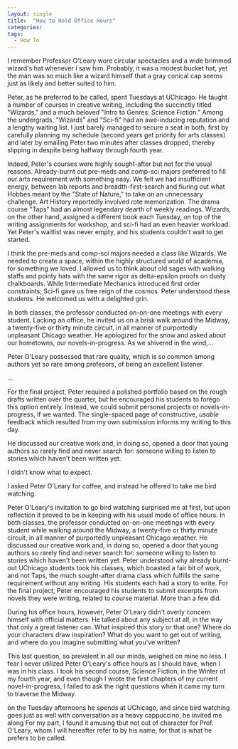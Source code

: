 ```yaml
---
layout: single
title:  "How to Hold Office Hours"
categories: 
tags:
  - How To
---
```


I remember Professor O'Leary wore circular spectacles and a wide brimmed wizard's hat whenever I
saw him. Probably, it was a modest bucket hat, yet the man was so much like a wizard himself that
a gray conical cap seems just as likely and better suited to him.

Peter, as he preferred to be called, spent Tuesdays at UChicago. He taught a number of courses in
creative writing, including the succinctly titled "Wizards," and a much beloved "Intro to Genres:
Science Fiction." Among the undergrads, "Wizards" and "Sci-fi" had an awe-inducing reputation and a
lengthy waiting list. I just barely managed to secure a seat in both, first by carefully planning
my schedule (second years get priority for arts classes) and later by emailing Peter two minutes
after classes dropped, thereby slipping in despite being halfway through fourth year.

Indeed, Peter's courses were highly sought-after but not for the usual reasons. Already-burnt out
pre-meds and comp-sci majors preferred to fill our arts requirement with something easy. We felt we
had insufficient energy, between lab reports and breadth-first-search and fiuring out what Hobbes
meant by the "State of Nature," to take on an unnecessary challenge. Art History reportedly
involved rote memorization. The drama course "Taps" had an almost legendary dearth of weekly
readings. Wizards, on the other hand, assigned a different book each Tuesday, on top of the writing
assignments for workshop, and sci-fi had an even heavier workload. Yet Peter's waitlist was never
empty, and his students couldn't wait to get started.

I think the pre-meds and comp-sci majors needed a class like Wizards. We needed to create a space,
within the highly structured world of academia, for something we loved. I allowed us to think about
old sages with walking staffs and pointy hats with the same rigor as delta-epsilon proofs on dusty
chalkboards. While Intermediate Mechanics introduced first order constraints, Sci-fi gave us free
reign of the cosmos. Peter understood these students. He welcomed us with a delighted grin.

In both classes, the professor conducted on-on-one meetings with every student. Lacking an office,
he invited us on a brisk walk around the Midway, a twenty-five or thirty minute circuit, in all
manner of purportedly unpleasant Chicago weather. He apologized for the snow and asked about our
hometowns, our novels-in-progress. As we shivered in the wind,...

Peter O'Leary possessed that rare quality, which is so common among authors yet so rare among
profesors, of being an excellent listener.

...


For the final project, Peter required a polished portfolio based on the rough drafts written over
the quarter, but he encouraged his students to forego this option entirely. Instead, we could
submit personal projects or novels-in-progress, if we wanted. The single-spaced page of
constructive, *usable* feedback which resulted from my own submission informs my writing to this
day.




He discussed our creative work and, in doing so, opened a door that young authors so rarely find
and never search for: someone willing to listen to stories which haven't been written yet.

I didn't know what to expect.


I asked Peter O'Leary for coffee, and instead he offered to take me bird watching.

Peter O'Leary's invitation to go bird watching surprised me at first, but upon reflection it proved
to be in keeping with his usual mode of office hours. In both classes, the professor conducted
on-on-one meetings with every student while walking around the Midway, a twenty-five or thirty
minute circuit, in all manner of purportedly unpleasant Chicago weather. He discussed our creative
work and, in doing so, opened a door that young authors so rarely find and never search for:
someone willing to listen to stories which haven't been written yet. Peter understood why already
burnt-out UChicago students took his classes, which boasted a fair bit of work, and not Taps, the
much sought-after drama class which fulfills the same requirement without any writing. His students
each had a story to write. For the final project, Peter encouraged his students to submit excerpts
from novels they were writing, related to course material. More than a few did.

During his office hours, however, Peter O'Leary didn't overly concern himself with official
matters. He talked about any subject at all, in the way that only a great listener can. What
inspired this story or that one? Where do your characters draw inspiration? What do you want to get
out of writing, and where do you imagine submitting what you've written?

This last question, so prevalent in all our minds, weighed on mine no less. I fear I never utilized
Peter O'Leary's office hours as I should have, when I was in his class. I took his second course,
Science Fiction, in the Winter of my fourth year, and even though I wrote the first chapters of my
current novel-in-progress, I failed to ask the right questions when it came my turn to traverse the
Midway.


 on the Tuesday afternoons he
spends at UChicago, and since bird watching goes just as well with conversation as a heavy
cappuccino, he invited me along For my part, I found it amusing tbut not out of character for
Prof. O'Leary, whom I will hereafter refer to by his name, for that is what he prefers to be
called.
